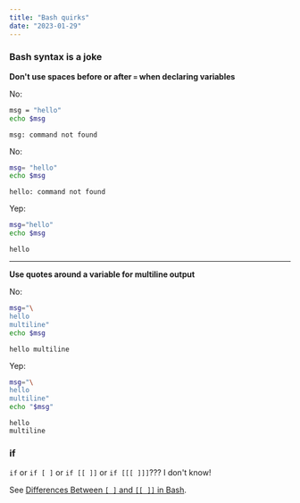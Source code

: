 ```yaml
---
title: "Bash quirks"
date: "2023-01-29"
---
```


### Bash syntax is a joke
**Don't use spaces before or after `=` when declaring variables**

No:
```bash
msg = "hello"
echo $msg
```

```
msg: command not found
```

No:
```bash
msg= "hello"
echo $msg
```

```
hello: command not found
```

Yep:
```bash
msg="hello"
echo $msg
```

```
hello
```

---

**Use quotes around a variable for multiline output**

No:
```bash
msg="\
hello
multiline"
echo $msg
```

```
hello multiline
```

Yep:
```bash
msg="\
hello
multiline"
echo "$msg"
```

```
hello
multiline
```

### if
`if` or `if [ ]` or `if [[ ]]` or `if [[[ ]]]`??? I don't know!

See [Differences Between `[ ]` and `[[ ]]` in Bash](https://www.baeldung.com/linux/bash-single-vs-double-brackets).